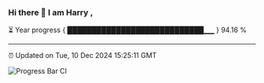 ### Hi there 👋 I am Harry , 

⏳ Year progress { ████████████████████████████▁▁ } 94.16 %

---

⏰ Updated on Tue, 10 Dec 2024 15:25:11 GMT

![Progress Bar CI](https://github.com/duykhang68/duykhang68/workflows/Progress%20Bar%20CI/badge.svg)
